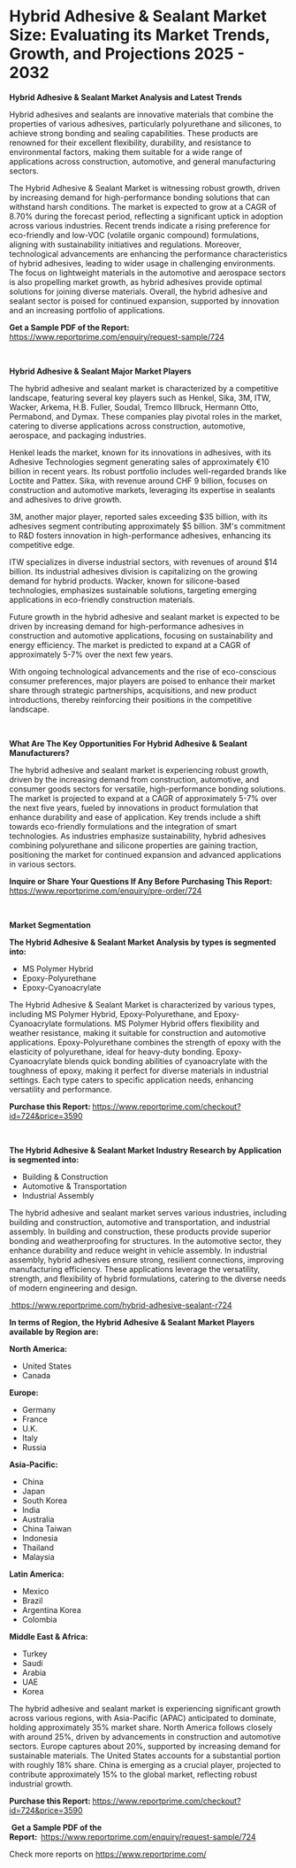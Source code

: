 <p><h1>Hybrid Adhesive & Sealant Market Size: Evaluating its Market Trends, Growth, and Projections 2025 - 2032</h1></p><p><strong>Hybrid Adhesive & Sealant Market Analysis and Latest Trends</strong></p>
<p><p>Hybrid adhesives and sealants are innovative materials that combine the properties of various adhesives, particularly polyurethane and silicones, to achieve strong bonding and sealing capabilities. These products are renowned for their excellent flexibility, durability, and resistance to environmental factors, making them suitable for a wide range of applications across construction, automotive, and general manufacturing sectors.</p><p>The Hybrid Adhesive & Sealant Market is witnessing robust growth, driven by increasing demand for high-performance bonding solutions that can withstand harsh conditions. The market is expected to grow at a CAGR of 8.70% during the forecast period, reflecting a significant uptick in adoption across various industries. Recent trends indicate a rising preference for eco-friendly and low-VOC (volatile organic compound) formulations, aligning with sustainability initiatives and regulations. Moreover, technological advancements are enhancing the performance characteristics of hybrid adhesives, leading to wider usage in challenging environments. The focus on lightweight materials in the automotive and aerospace sectors is also propelling market growth, as hybrid adhesives provide optimal solutions for joining diverse materials. Overall, the hybrid adhesive and sealant sector is poised for continued expansion, supported by innovation and an increasing portfolio of applications.</p></p>
<p><strong>Get a Sample PDF of the Report:&nbsp;</strong> <a href="https://www.reportprime.com/enquiry/request-sample/724?utm_campaign=3203&utm_medium=2&utm_source=Github&utm_content=ia&utm_term=18032025&utm_id=hybrid-adhesive-sealant">https://www.reportprime.com/enquiry/request-sample/724</a></p>
<p>&nbsp;</p>
<p><strong>Hybrid Adhesive & Sealant Major Market Players</strong></p>
<p><p>The hybrid adhesive and sealant market is characterized by a competitive landscape, featuring several key players such as Henkel, Sika, 3M, ITW, Wacker, Arkema, H.B. Fuller, Soudal, Tremco Illbruck, Hermann Otto, Permabond, and Dymax. These companies play pivotal roles in the market, catering to diverse applications across construction, automotive, aerospace, and packaging industries.</p><p>Henkel leads the market, known for its innovations in adhesives, with its Adhesive Technologies segment generating sales of approximately €10 billion in recent years. Its robust portfolio includes well-regarded brands like Loctite and Pattex. Sika, with revenue around CHF 9 billion, focuses on construction and automotive markets, leveraging its expertise in sealants and adhesives to drive growth.</p><p>3M, another major player, reported sales exceeding $35 billion, with its adhesives segment contributing approximately $5 billion. 3M's commitment to R&D fosters innovation in high-performance adhesives, enhancing its competitive edge.</p><p>ITW specializes in diverse industrial sectors, with revenues of around $14 billion. Its industrial adhesives division is capitalizing on the growing demand for hybrid products. Wacker, known for silicone-based technologies, emphasizes sustainable solutions, targeting emerging applications in eco-friendly construction materials.</p><p>Future growth in the hybrid adhesive and sealant market is expected to be driven by increasing demand for high-performance adhesives in construction and automotive applications, focusing on sustainability and energy efficiency. The market is predicted to expand at a CAGR of approximately 5-7% over the next few years.</p><p>With ongoing technological advancements and the rise of eco-conscious consumer preferences, major players are poised to enhance their market share through strategic partnerships, acquisitions, and new product introductions, thereby reinforcing their positions in the competitive landscape.</p></p>
<p>&nbsp;</p>
<p><strong>What Are The Key Opportunities For Hybrid Adhesive & Sealant Manufacturers?</strong></p>
<p><p>The hybrid adhesive and sealant market is experiencing robust growth, driven by the increasing demand from construction, automotive, and consumer goods sectors for versatile, high-performance bonding solutions. The market is projected to expand at a CAGR of approximately 5-7% over the next five years, fueled by innovations in product formulation that enhance durability and ease of application. Key trends include a shift towards eco-friendly formulations and the integration of smart technologies. As industries emphasize sustainability, hybrid adhesives combining polyurethane and silicone properties are gaining traction, positioning the market for continued expansion and advanced applications in various sectors.</p></p>
<p><strong>Inquire or Share Your Questions If Any Before Purchasing This Report:</strong> <a href="https://www.reportprime.com/enquiry/pre-order/724?utm_campaign=3203&utm_medium=2&utm_source=Github&utm_content=ia&utm_term=18032025&utm_id=hybrid-adhesive-sealant">https://www.reportprime.com/enquiry/pre-order/724</a></p>
<p>&nbsp;</p>
<p><strong>Market Segmentation</strong></p>
<p><strong>The Hybrid Adhesive & Sealant Market Analysis by types is segmented into:</strong></p>
<p><ul><li>MS Polymer Hybrid</li><li>Epoxy-Polyurethane</li><li>Epoxy-Cyanoacrylate</li></ul></p>
<p><p>The Hybrid Adhesive & Sealant Market is characterized by various types, including MS Polymer Hybrid, Epoxy-Polyurethane, and Epoxy-Cyanoacrylate formulations. MS Polymer Hybrid offers flexibility and weather resistance, making it suitable for construction and automotive applications. Epoxy-Polyurethane combines the strength of epoxy with the elasticity of polyurethane, ideal for heavy-duty bonding. Epoxy-Cyanoacrylate blends quick bonding abilities of cyanoacrylate with the toughness of epoxy, making it perfect for diverse materials in industrial settings. Each type caters to specific application needs, enhancing versatility and performance.</p></p>
<p><strong>Purchase this Report:&nbsp;</strong><a href="https://www.reportprime.com/checkout?id=724&price=3590&utm_campaign=3203&utm_medium=2&utm_source=Github&utm_content=ia&utm_term=18032025&utm_id=hybrid-adhesive-sealant">https://www.reportprime.com/checkout?id=724&price=3590</a></p>
<p>&nbsp;</p>
<p><strong>The Hybrid Adhesive & Sealant Market Industry Research by Application is segmented into:</strong></p>
<p><ul><li>Building & Construction</li><li>Automotive & Transportation</li><li>Industrial Assembly</li></ul></p>
<p><p>The hybrid adhesive and sealant market serves various industries, including building and construction, automotive and transportation, and industrial assembly. In building and construction, these products provide superior bonding and weatherproofing for structures. In the automotive sector, they enhance durability and reduce weight in vehicle assembly. In industrial assembly, hybrid adhesives ensure strong, resilient connections, improving manufacturing efficiency. These applications leverage the versatility, strength, and flexibility of hybrid formulations, catering to the diverse needs of modern engineering and design.</p></p>
<p><a href="https://www.reportprime.com/hybrid-adhesive-sealant-r724?utm_campaign=3203&utm_medium=2&utm_source=Github&utm_content=ia&utm_term=18032025&utm_id=hybrid-adhesive-sealant">&nbsp;https://www.reportprime.com/hybrid-adhesive-sealant-r724</a></p>
<p><strong>In terms of Region, the Hybrid Adhesive & Sealant Market Players available by Region are:</strong></p>
<p>
    <p> <strong> North America: </strong>
        <ul>
            <li>United States</li>
            <li>Canada</li>
        </ul>
        </p> 
    <p> <strong> Europe: </strong>
        <ul>
            <li>Germany</li>
            <li>France</li>
            <li>U.K.</li>
            <li>Italy</li>
            <li>Russia</li>
        </ul>
        </p> 
    <p> <strong> Asia-Pacific: </strong>
        <ul>
            <li>China</li>
            <li>Japan</li>
            <li>South Korea</li>
            <li>India</li>
            <li>Australia</li>
            <li>China Taiwan</li>
            <li>Indonesia</li>
            <li>Thailand</li>
            <li>Malaysia</li>
        </ul>
        </p> 
    <p> <strong> Latin America: </strong>
        <ul>
            <li>Mexico</li>
            <li>Brazil</li>
            <li>Argentina Korea</li>
            <li>Colombia</li>
        </ul>
        </p> 
    <p> <strong> Middle East & Africa: </strong>
        <ul>
            <li>Turkey</li>
            <li>Saudi</li>
            <li>Arabia</li>
            <li>UAE</li>
            <li>Korea</li>
        </ul>
    </p>
    </p>
<p><p>The hybrid adhesive and sealant market is experiencing significant growth across various regions, with Asia-Pacific (APAC) anticipated to dominate, holding approximately 35% market share. North America follows closely with around 25%, driven by advancements in construction and automotive sectors. Europe captures about 20%, supported by increasing demand for sustainable materials. The United States accounts for a substantial portion with roughly 18% share. China is emerging as a crucial player, projected to contribute approximately 15% to the global market, reflecting robust industrial growth.</p></p>
<p><strong>Purchase this Report: </strong><a href="https://www.reportprime.com/checkout?id=724&price=3590&utm_campaign=3203&utm_medium=2&utm_source=Github&utm_content=ia&utm_term=18032025&utm_id=hybrid-adhesive-sealant">https://www.reportprime.com/checkout?id=724&price=3590</a></p>
<p>&nbsp;<strong>Get a Sample PDF of the Report:&nbsp;&nbsp;</strong><a href="https://www.reportprime.com/enquiry/request-sample/724?utm_campaign=3203&utm_medium=2&utm_source=Github&utm_content=ia&utm_term=18032025&utm_id=hybrid-adhesive-sealant">https://www.reportprime.com/enquiry/request-sample/724</a></p>
<p><strong></strong></p>
<p>Check more reports on <a href="https://www.reportprime.com/?utm_campaign=3203&utm_medium=2&utm_source=Github&utm_content=ia&utm_term=18032025&utm_id=hybrid-adhesive-sealant">https://www.reportprime.com/</a></p>